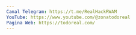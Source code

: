 ```yaml
---
Canal Telegram: https://t.me/RealHackRWAM
YouTube: https://www.youtube.com/@zonatodoreal
Pagina Web: https://todoreal.com/
---
```

